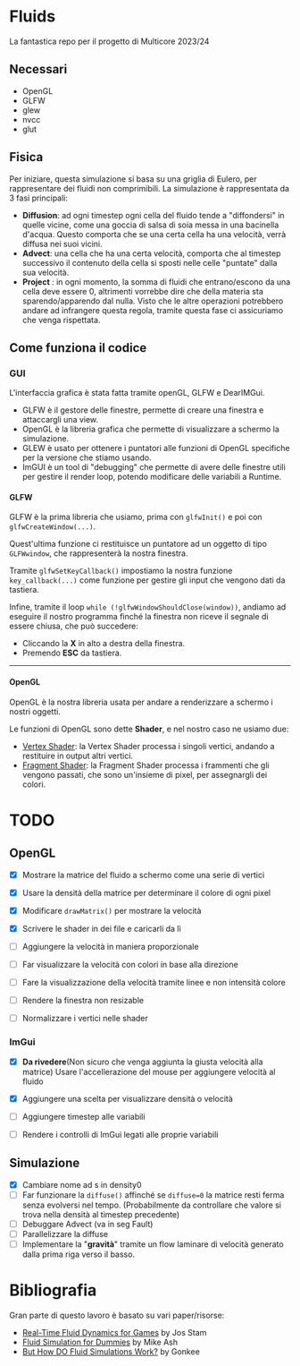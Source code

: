 # Fluids
La fantastica repo per il progetto di Multicore 2023/24

## Necessari
- OpenGL
- GLFW
- glew
- nvcc
- glut

## Fisica
Per iniziare, questa simulazione si basa su una griglia di Eulero, per rappresentare dei fluidi non comprimibili.
La simulazione è rappresentata da 3 fasi principali:
- **Diffusion**: ad ogni timestep ogni cella del fluido tende a "diffondersi" in quelle vicine, come una goccia di salsa di soia messa in una bacinella d'acqua. Questo comporta che se una certa cella ha una velocità, verrà diffusa nei suoi vicini.
- **Advect**: una cella che ha una certa velocità, comporta che al timestep successivo il contenuto della cella si sposti nelle celle "puntate" dalla sua velocità.
- **Project** : in ogni momento, la somma di fluidi che entrano/escono da una cella deve essere 0, altrimenti vorrebbe dire che della materia sta sparendo/apparendo dal nulla. Visto che le altre operazioni potrebbero andare ad infrangere questa regola, tramite questa fase ci assicuriamo che venga rispettata.


## Come funziona il codice
### GUI
L'interfaccia grafica è stata fatta tramite openGL, GLFW e DearIMGui.
- GLFW è il gestore delle finestre, permette di creare una finestra e attaccargli una view.
- OpenGL è la libreria grafica che permette di visualizzare a schermo la simulazione.
- GLEW è usato per ottenere i puntatori alle funzioni di OpenGL specifiche per la versione che stiamo usando.
- ImGUI è un tool di "debugging" che permette di avere delle finestre utili per gestire il render loop, potendo modificare delle variabili a Runtime.

#### GLFW
GLFW è la prima libreria che usiamo, prima con `glfwInit()` e poi con `glfwCreateWindow(...)`.

Quest'ultima funzione ci restituisce un puntatore ad un oggetto di tipo `GLFWwindow`, che rappresenterà la nostra finestra.

Tramite `glfwSetKeyCallback()` impostiamo la nostra funzione `key_callback(...)` come funzione per gestire gli input che vengono dati da tastiera.

Infine, tramite il loop `while (!glfwWindowShouldClose(window))`, andiamo ad eseguire il nostro programma finché la finestra non riceve il segnale di essere chiusa, che può succedere:
- Cliccando la **X** in alto a destra della finestra.
- Premendo **ESC** da tastiera.

---

#### OpenGL
OpenGL è la nostra libreria usata per andare a renderizzare a schermo i nostri oggetti.

Le funzioni di OpenGL sono dette **Shader**, e nel nostro caso ne usiamo due:
- [Vertex Shader](https://www.khronos.org/opengl/wiki/Vertex_Shader): la Vertex Shader processa i singoli vertici, andando a restituire in output altri vertici.
- [Fragment Shader](https://www.khronos.org/opengl/wiki/Fragment_Shader): la Fragment Shader processa i frammenti che gli vengono passati, che sono un'insieme di pixel, per assegnargli dei colori.



# TODO
## OpenGL

- [x] Mostrare la matrice del fluido a schermo come una serie di vertici
- [x] Usare la densità della matrice per determinare il colore di ogni pixel
- [x] Modificare `drawMatrix()` per mostrare la velocità
- [x] Scrivere le shader in dei file e caricarli da lì 
- [ ] Aggiungere la velocità in maniera proporzionale
- [ ] Far visualizzare la velocità con colori in base alla direzione
- [ ] Fare la visualizzazione della velocità tramite linee e non intensità colore
- [ ] Rendere la finestra non resizable
- [ ] Normalizzare i vertici nelle shader


### ImGui
- [x] **Da rivedere**(Non sicuro che venga aggiunta la giusta velocità alla matrice) Usare l'accellerazione del mouse per aggiungere velocità al fluido
- [x] Aggiungere una scelta per visualizzare densità o velocità
- [ ] Aggiungere timestep alle variabili
- [ ] Rendere i controlli di ImGui legati alle proprie variabili



## Simulazione
- [x] Cambiare nome ad s in density0
- [ ] Far funzionare la `diffuse()` affinché se `diffuse=0` la matrice resti ferma senza evolversi nel tempo. (Probabilmente da controllare che valore si trova nella densità al timestep precedente)
- [ ] Debuggare Advect (va in seg Fault)
- [ ] Parallelizzare la diffuse
- [ ] Implementare la "**gravità**" tramite un flow laminare di velocità generato dalla prima riga verso il basso.

# Bibliografia
Gran parte di questo lavoro è basato su vari paper/risorse:
- [Real-Time Fluid Dynamics for Games](https://www.dgp.toronto.edu/public_user/stam/reality/Research/pdf/GDC03.pdf) by Jos Stam
- [Fluid Simulation for Dummies](https://mikeash.com/pyblog/fluid-simulation-for-dummies.html) by Mike Ash
- [But How DO Fluid Simulations Work?](https://www.youtube.com/watch?v=qsYE1wMEMPA) by Gonkee